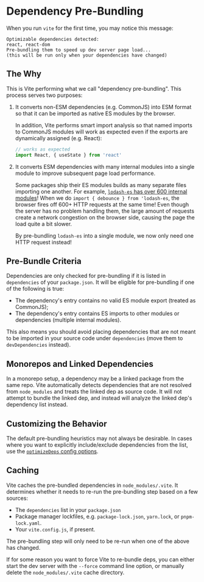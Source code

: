 # Dependency Pre-Bundling

When you run `vite` for the first time, you may notice this message:

```
Optimizable dependencies detected:
react, react-dom
Pre-bundling them to speed up dev server page load...
(this will be run only when your dependencies have changed)
```

## The Why

This is Vite performing what we call "dependency pre-bundling". This process serves two purposes:

1. It converts non-ESM dependencies (e.g. CommonJS) into ESM format so that it can be imported as native ES modules by the browser.

    In addition, Vite performs smart import analysis so that named imports to CommonJS modules will work as expected even if the exports are dynamically assigned (e.g. React):

    ```js
    // works as expected
    import React, { useState } from 'react'
    ```

2. It converts ESM dependencies with many internal modules into a single module to improve subsequent page load performance.

    Some packages ship their ES modules builds as many separate files importing one another. For example, [`lodash-es` has over 600 internal modules](https://unpkg.com/browse/lodash-es/)! When we do `import { debounce } from 'lodash-es`, the browser fires off 600+ HTTP requests at the same time! Even though the server has no problem handling them, the large amount of requests create a network congestion on the browser side, causing the page the load quite a bit slower.

    By pre-bundling `lodash-es` into a single module, we now only need one HTTP request instead!

## Pre-Bundle Criteria

Dependencies are only checked for pre-bundling if it is listed in `dependencies` of your `package.json`. It will be eligible for pre-bundling if one of the following is true:

- The dependency's entry contains no valid ES module export (treated as CommonJS);
- The dependency's entry contains ES imports to other modules or dependencies (multiple internal modules).

This also means you should avoid placing dependencies that are not meant to be imported in your source code under `dependencies` (move them to `devDependencies` instead).

## Monorepos and Linked Dependencies

In a monorepo setup, a dependency may be a linked package from the same repo. Vite automatically detects dependencies that are not resolved from `node_modules` and treats the linked dep as source code. It will not attempt to bundle the linked dep, and instead will analyze the linked dep's dependency list instead.

## Customizing the Behavior

The default pre-bundling heuristics may not always be desirable. In cases where you want to explicitly include/exclude dependencies from the list, use the [`optimizeDeps` config options](/config/#dep-optimization-options).

## Caching

Vite caches the pre-bundled dependencies in `node_modules/.vite`. It determines whether it needs to re-run the pre-bundling step based on a few sources:

- The `dependencies` list in your `package.json`
- Package manager lockfiles, e.g. `package-lock.json`, `yarn.lock`, or `pnpm-lock.yaml`.
- Your `vite.config.js`, if present.

The pre-bundling step will only need to be re-run when one of the above has changed.

If for some reason you want to force Vite to re-bundle deps, you can either start the dev server with the `--force` command line option, or manually delete the `node_modules/.vite` cache directory.
